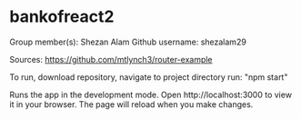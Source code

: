 # bankofreact2

Group member(s): Shezan Alam Github username: shezalam29

Sources: https://github.com/mtlynch3/router-example
 
 To run, download repository, navigate to project directory run: 
  "npm start" 
  
Runs the app in the development mode.
Open http://localhost:3000 to view it in your browser.
The page will reload when you make changes.
